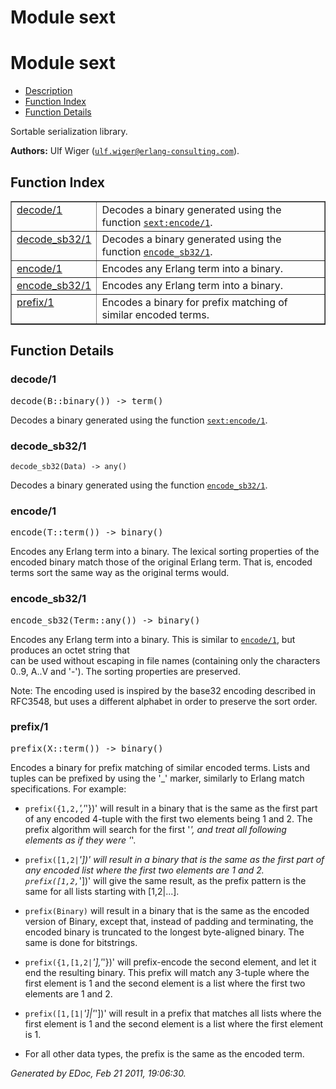 Module sext
===========


<h1>Module sext</h1>

* [Description](#description)
* [Function Index](#index)
* [Function Details](#functions)


Sortable serialization library.



__Authors:__ Ulf Wiger ([`ulf.wiger@erlang-consulting.com`](mailto:ulf.wiger@erlang-consulting.com)).

<h2><a name="index">Function Index</a></h2>



<table width="100%" border="1" cellspacing="0" cellpadding="2" summary="function index"><tr><td valign="top"><a href="#decode-1">decode/1</a></td><td>Decodes a binary generated using the function <a href="sext.md#encode-1"><code>sext:encode/1</code></a>.</td></tr><tr><td valign="top"><a href="#decode_sb32-1">decode_sb32/1</a></td><td>Decodes a binary generated using the function <a href="#encode_sb32-1"><code>encode_sb32/1</code></a>.</td></tr><tr><td valign="top"><a href="#encode-1">encode/1</a></td><td>Encodes any Erlang term into a binary.</td></tr><tr><td valign="top"><a href="#encode_sb32-1">encode_sb32/1</a></td><td>Encodes any Erlang term into a binary.</td></tr><tr><td valign="top"><a href="#prefix-1">prefix/1</a></td><td>Encodes a binary for prefix matching of similar encoded terms.</td></tr></table>


<a name="functions"></a>


<h2>Function Details</h2>


<a name="decode-1"></a>


<h3>decode/1</h3>





<tt>decode(B::binary()) -> term()</tt>



Decodes a binary generated using the function [`sext:encode/1`](sext.md#encode-1).
<a name="decode_sb32-1"></a>


<h3>decode_sb32/1</h3>





`decode_sb32(Data) -> any()`



Decodes a binary generated using the function [`encode_sb32/1`](#encode_sb32-1).
<a name="encode-1"></a>


<h3>encode/1</h3>





<tt>encode(T::term()) -> binary()</tt>



Encodes any Erlang term into a binary.
The lexical sorting properties of the encoded binary match those of the
original Erlang term. That is, encoded terms sort the same way as the
original terms would.
<a name="encode_sb32-1"></a>


<h3>encode_sb32/1</h3>





<tt>encode_sb32(Term::any()) -> binary()</tt>





Encodes any Erlang term into a binary.
This is similar to [`encode/1`](#encode-1), but produces an octet string that  
can be used without escaping in file names (containing only the characters  
0..9, A..V and '-'). The sorting properties are preserved.

Note: The encoding used is inspired by the base32 encoding described in
RFC3548, but uses a different alphabet in order to preserve the sort order.
<a name="prefix-1"></a>


<h3>prefix/1</h3>





<tt>prefix(X::term()) -> binary()</tt>



Encodes a binary for prefix matching of similar encoded terms.
Lists and tuples can be prefixed by using the '_' marker, similarly
to Erlang match specifications. For example:

* `prefix({1,2,`_','_'})' will result in a binary that is the same as
the first part of any encoded 4-tuple with the first two elements being
1 and 2. The prefix algorithm will search for the first '_', and treat
all following elements as if they were '_'.

* `prefix([1,2|`_'])' will result in a binary that is the same as the
first part of any encoded list where the first two elements are 1 and 2.
`prefix([1,2,`_'])' will give the same result, as the prefix pattern
is the same for all lists starting with [1,2|...].

* `prefix(Binary)` will result in a binary that is the same as the encoded
version of Binary, except that, instead of padding and terminating, the
encoded binary is truncated to the longest byte-aligned binary. The same
is done for bitstrings.

* `prefix({1,[1,2|`_'],'_'})' will prefix-encode the second element, and
let it end the resulting binary. This prefix will match any 3-tuple where
the first element is 1 and the second element is a list where the first
two elements are 1 and 2.

* `prefix([1,[1|`_']|'_'])' will result in a prefix that matches all lists
where the first element is 1 and the second element is a list where the
first element is 1.

* For all other data types, the prefix is the same as the encoded term.




_Generated by EDoc, Feb 21 2011, 19:06:30._